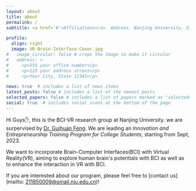 ```yaml
---
layout: about
title: about
permalink: /
subtitle: <a href='#'>Affiliations</a>. Address. Nanjing University, Xianlin Campus Contacts. 211850009@smail.nju.edu.cn

profile:
  align: right
  image: VR-Brain-Interface-Cover.jpg 
#   image_circular: false # crops the image to make it circular
#   address: >
#     <p>555 your office number</p>
#     <p>123 your address street</p>
#     <p>Your City, State 12345</p>

news: true  # includes a list of news items
latest_posts: false # includes a list of the newest posts
selected_papers: false # includes a list of papers marked as "selected={true}"
social: true  # includes social icons at the bottom of the page
---
```


<!-- Write your biography here. Tell the world about yourself. Link to your favorite [subreddit](http://reddit.com). You can put a picture in, too. The code is already in, just name your picture `prof_pic.jpg` and put it in the `img/` folder.

Put your address / P.O. box / other info right below your picture. You can also disable any of these elements by editing `profile` property of the YAML header of your `_pages/about.md`. Edit `_bibliography/papers.bib` and Jekyll will render your [publications page](/al-folio/publications/) automatically.

Link to your social media connections, too. This theme is set up to use [Font Awesome icons](http://fortawesome.github.io/Font-Awesome/) and [Academicons](https://jpswalsh.github.io/academicons/), like the ones below. Add your Facebook, Twitter, LinkedIn, Google Scholar, or just disable all of them. -->

Hi Guys✋, this is the BCI-VR research group at Nanjing University. we are surpervised by [Dr. Guihuan Feng](https://software.nju.edu.cn/fenggh/). We are leading an *Innovation and Entrepreneurship Training Program for College Students*, starting from Sept, 2023.

We want to incorporate Brain-Computer Interfaces(BCI) with Virtual Reality(VR), aiming to explore human brain's potentials with BCI as well as to enhance the interaction in VR with BCI.

If you are interested about our program, please feel free to [contact us](mailto: 211850009@smail.nju.edu.cn)!